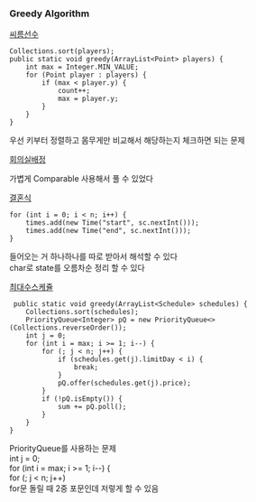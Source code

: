 ### Greedy Algorithm

[씨름선수](씨름선수.java)
```
Collections.sort(players);
public static void greedy(ArrayList<Point> players) {
    int max = Integer.MIN_VALUE;
    for (Point player : players) {
        if (max < player.y) {
            count++;
            max = player.y;
        }
    }
}
```
우선 키부터 정렬하고 몸무게만 비교해서 해당하는지 체크하면 되는 문제

[회의실배정](회의실배정.java)

가볍게 Comparable 사용해서 풀 수 있었다

[결혼식](결혼식.java)
```
for (int i = 0; i < n; i++) {
    times.add(new Time("start", sc.nextInt()));
    times.add(new Time("end", sc.nextInt()));
}
```
들어오는 거 하나하나를 따로 받아서 해석할 수 있다\
char로 state를 오름차순 정리 할 수 있다

[최대수스케쥴](최대수스케쥴.java)
```
 public static void greedy(ArrayList<Schedule> schedules) {
    Collections.sort(schedules);
    PriorityQueue<Integer> pQ = new PriorityQueue<>(Collections.reverseOrder());
    int j = 0;
    for (int i = max; i >= 1; i--) {
        for (; j < n; j++) {
            if (schedules.get(j).limitDay < i) {
                break;
            }
            pQ.offer(schedules.get(j).price);
        }
        if (!pQ.isEmpty()) {
            sum += pQ.poll();
        }
    }
}
```
PriorityQueue를 사용하는 문제\
int j = 0;\
for (int i = max; i >= 1; i--) {\
for (; j < n; j++)\
for문 돌릴 때 2중 포문인데 저렇게 할 수 있음

